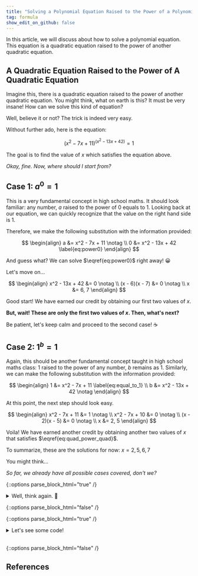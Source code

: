 ```yaml
---
title: "Solving a Polynomial Equation Raised to the Power of a Polynomial Equation?"
tag: formula
show_edit_on_github: false
---
```


In this article, we will discuss about how to solve a polynomial equation. This equation is a quadratic equation raised to the power of another quadratic equation.

<!--more-->

## A Quadratic Equation Raised to the Power of A Quadratic Equation

Imagine this, there is a quadratic equation raised to the power of another quadratic equation. You might think, what on earth is this? It must be very insane! How can we solve this kind of equation?

Well, believe it or not? The trick is indeed very easy.

Without further ado, here is the equation:

$$
\left( x^2 - 7x + 11 \right)^{(x^2 - 13x + 42)} = 1 \label{eq:quad_power_quad}
$$

The goal is to find the value of $x$ which satisfies the equation above.

*Okay, fine. Now, where should I start from?*

## Case 1: $a^0 = 1$

This is a very fundamental concept in high school maths. It should look familiar: any number, $a$ raised to the power of $0$ equals to $1$. Looking back at our equation, we can quickly recognize that the value on the right hand side is $1$.

Therefore, we make the following substitution with the information provided:

$$
\begin{align}
a &= x^2 - 7x + 11 \notag
\\
0 &= x^2 - 13x + 42 \label{eq:power0}
\end{align}
$$

And guess what? We can solve $\eqref{eq:power0}$ right away! 😀

Let's move on...

$$
\begin{align}
x^2 - 13x + 42 &= 0 \notag
\\
(x - 6)(x - 7) &= 0 \notag
\\
x &= 6, 7
\end{align}
$$

Good start! We have earned our credit by obtaining our first two values of $x$.

**But, wait! These are only the first two values of $x$. Then, what's next?**

Be patient, let's keep calm and proceed to the second case! ☕

## Case 2: $1^b = 1$

Again, this should be another fundamental concept taught in high school maths class: $1$ raised to the power of any number, $b$ remains as $1$. Similarly, we can make the following substitution with the information provided:

$$
\begin{align}
1 &= x^2 - 7x + 11 \label{eq:equal_to_1}
\\
b &= x^2 - 13x + 42 \notag
\end{align}
$$

At this point, the next step should look easy.

$$
\begin{align}
x^2 - 7x + 11 &= 1 \notag
\\
x^2 - 7x + 10 &= 0 \notag
\\
(x - 2)(x - 5) &= 0 \notag
\\
x &= 2, 5
\end{align}
$$

Voila! We have earned another credit by obtaining another two values of $x$ that satisfies $\eqref{eq:quad_power_quad}$.

To summarize, these are the solutions for now: $x = {2, 5, 6, 7}$

You might think...

*So far, we already have all possible cases covered, don't we?*


{::options parse_block_html="true" /}

<details><summary markdown="span">Well, think again. 🙂</summary>
## Heading

1. A numbered
2. list
   * With some
   * Sub bullets
</details>

{::options parse_block_html="false" /}



{::options parse_block_html="true" /}

<details><summary markdown="span">Let's see some code!</summary>
```python
print('Hello World!')
```
Of course, it has to be Hello World, right?
</details>
<br/>

{::options parse_block_html="false" /}


## References


